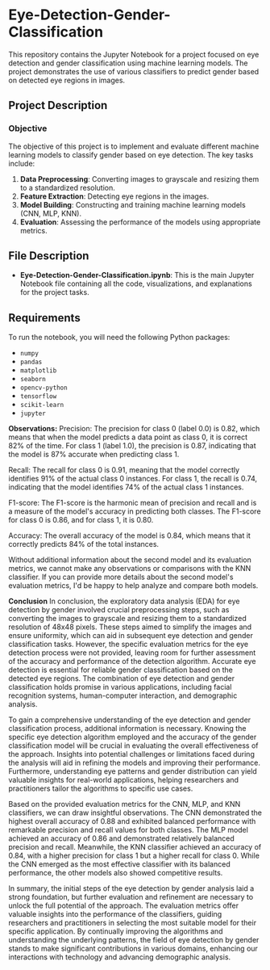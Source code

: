 # Eye-Detection-Gender-Classification
This repository contains the Jupyter Notebook for a project focused on eye detection and gender classification using machine learning models. The project demonstrates the use of various classifiers to predict gender based on detected eye regions in images.

## Project Description

### Objective

The objective of this project is to implement and evaluate different machine learning models to classify gender based on eye detection. The key tasks include:

1. **Data Preprocessing**: Converting images to grayscale and resizing them to a standardized resolution.
2. **Feature Extraction**: Detecting eye regions in the images.
3. **Model Building**: Constructing and training machine learning models (CNN, MLP, KNN).
4. **Evaluation**: Assessing the performance of the models using appropriate metrics.

## File Description

- **Eye-Detection-Gender-Classification.ipynb**: This is the main Jupyter Notebook file containing all the code, visualizations, and explanations for the project tasks.

## Requirements

To run the notebook, you will need the following Python packages:
- `numpy`
- `pandas`
- `matplotlib`
- `seaborn`
- `opencv-python`
- `tensorflow`
- `scikit-learn`
- `jupyter`

**Observations:**
Precision: The precision for class 0 (label 0.0) is 0.82, which means that when the model predicts a data point as class 0, it is correct 82% of the time. For class 1 (label 1.0), the precision is 0.87, indicating that the model is 87% accurate when predicting class 1.

Recall: The recall for class 0 is 0.91, meaning that the model correctly identifies 91% of the actual class 0 instances. For class 1, the recall is 0.74, indicating that the model identifies 74% of the actual class 1 instances.

F1-score: The F1-score is the harmonic mean of precision and recall and is a measure of the model's accuracy in predicting both classes. The F1-score for class 0 is 0.86, and for class 1, it is 0.80.

Accuracy: The overall accuracy of the model is 0.84, which means that it correctly predicts 84% of the total instances.

Without additional information about the second model and its evaluation metrics, we cannot make any observations or comparisons with the KNN classifier. If you can provide more details about the second model's evaluation metrics, I'd be happy to help analyze and compare both models.

**Conclusion**
In conclusion, the exploratory data analysis (EDA) for eye detection by gender involved crucial preprocessing steps, such as converting the images to grayscale and resizing them to a standardized resolution of 48x48 pixels. These steps aimed to simplify the images and ensure uniformity, which can aid in subsequent eye detection and gender classification tasks. However, the specific evaluation metrics for the eye detection process were not provided, leaving room for further assessment of the accuracy and performance of the detection algorithm. Accurate eye detection is essential for reliable gender classification based on the detected eye regions. The combination of eye detection and gender classification holds promise in various applications, including facial recognition systems, human-computer interaction, and demographic analysis.

To gain a comprehensive understanding of the eye detection and gender classification process, additional information is necessary. Knowing the specific eye detection algorithm employed and the accuracy of the gender classification model will be crucial in evaluating the overall effectiveness of the approach. Insights into potential challenges or limitations faced during the analysis will aid in refining the models and improving their performance. Furthermore, understanding eye patterns and gender distribution can yield valuable insights for real-world applications, helping researchers and practitioners tailor the algorithms to specific use cases.

Based on the provided evaluation metrics for the CNN, MLP, and KNN classifiers, we can draw insightful observations. The CNN demonstrated the highest overall accuracy of 0.88 and exhibited balanced performance with remarkable precision and recall values for both classes. The MLP model achieved an accuracy of 0.86 and demonstrated relatively balanced precision and recall. Meanwhile, the KNN classifier achieved an accuracy of 0.84, with a higher precision for class 1 but a higher recall for class 0. While the CNN emerged as the most effective classifier with its balanced performance, the other models also showed competitive results.

In summary, the initial steps of the eye detection by gender analysis laid a strong foundation, but further evaluation and refinement are necessary to unlock the full potential of the approach. The evaluation metrics offer valuable insights into the performance of the classifiers, guiding researchers and practitioners in selecting the most suitable model for their specific application. By continually improving the algorithms and understanding the underlying patterns, the field of eye detection by gender stands to make significant contributions in various domains, enhancing our interactions with technology and advancing demographic analysis.

